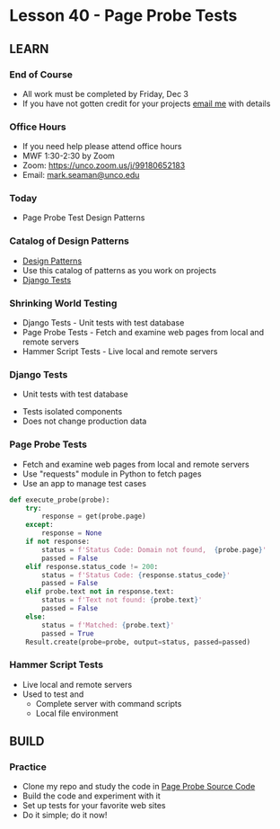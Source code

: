 # Lesson 40 - Page Probe Tests

## LEARN

### End of Course
* All work must be completed by Friday, Dec 3
* If you have not gotten credit for your projects 
[email me](mailto:Mark.Seaman@unco.edu) with details


### Office Hours
* If you need help please attend office hours
* MWF  1:30-2:30 by Zoom
* Zoom:  https://unco.zoom.us/j/99180652183
* Email: mark.seaman@unco.edu      


### Today
* Page Probe Test Design Patterns


### Catalog of Design Patterns
* [Design Patterns](/course/bacs350/docs/DesignPatterns)
* Use this catalog of patterns as you work on projects
* [Django Tests](../docs/DjangoTests)


### Shrinking World Testing
* Django Tests - Unit tests with test database
* Page Probe Tests - Fetch and examine web pages from local and remote servers
* Hammer Script Tests - Live local and remote servers


### Django Tests 
- Unit tests with test database
* Tests isolated components
* Does not change production data


### Page Probe Tests
* Fetch and examine web pages from local and remote servers
* Use "requests" module in Python to fetch pages
* Use an app to manage test cases

```python
def execute_probe(probe):
    try:
        response = get(probe.page)
    except:
        response = None
    if not response:
        status = f'Status Code: Domain not found,  {probe.page}'
        passed = False
    elif response.status_code != 200:
        status = f'Status Code: {response.status_code}'
        passed = False
    elif probe.text not in response.text:
        status = f'Text not found: {probe.text}'
        passed = False
    else:
        status = f'Matched: {probe.text}'
        passed = True
    Result.create(probe=probe, output=status, passed=passed)
```


### Hammer Script Tests
* Live local and remote servers
* Used to test  and 
    * Complete server with command scripts
    * Local file environment



## BUILD

### Practice
* Clone my repo and study the code in 
[Page Probe Source Code](https://github.com/Mark-Seaman/BACS350/tree/main/week14/PageProbe)
* Build the code and experiment with it
* Set up tests for your favorite web sites
* Do it simple; do it now!
